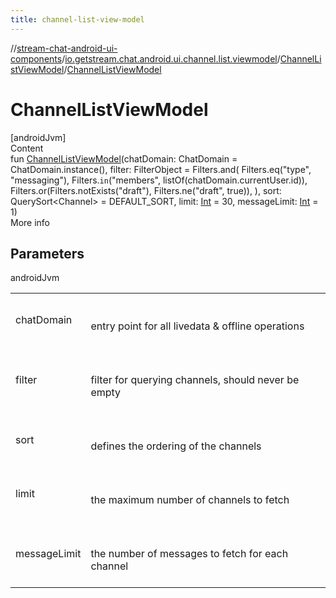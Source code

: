 ```yaml
---
title: channel-list-view-model
---
```

//[stream-chat-android-ui-components](../../../index.md)/[io.getstream.chat.android.ui.channel.list.viewmodel](../index.md)/[ChannelListViewModel](index.md)/[ChannelListViewModel](ChannelListViewModel.md)



# ChannelListViewModel  
[androidJvm]  
Content  
fun [ChannelListViewModel](ChannelListViewModel.md)(chatDomain: ChatDomain = ChatDomain.instance(), filter: FilterObject = Filters.and(
        Filters.eq("type", "messaging"),
        Filters.`in`("members", listOf(chatDomain.currentUser.id)),
        Filters.or(Filters.notExists("draft"), Filters.ne("draft", true)),
    ), sort: QuerySort&lt;Channel&gt; = DEFAULT_SORT, limit: [Int](https://kotlinlang.org/api/latest/jvm/stdlib/kotlin/-int/index.html) = 30, messageLimit: [Int](https://kotlinlang.org/api/latest/jvm/stdlib/kotlin/-int/index.html) = 1)  
More info  


## Parameters  
  
androidJvm  
  
| | |
|---|---|
| <a name="io.getstream.chat.android.ui.channel.list.viewmodel/ChannelListViewModel/ChannelListViewModel/#io.getstream.chat.android.livedata.ChatDomain#io.getstream.chat.android.client.api.models.FilterObject#io.getstream.chat.android.client.api.models.QuerySort[io.getstream.chat.android.client.models.Channel]#kotlin.Int#kotlin.Int/PointingToDeclaration/"></a>chatDomain| <a name="io.getstream.chat.android.ui.channel.list.viewmodel/ChannelListViewModel/ChannelListViewModel/#io.getstream.chat.android.livedata.ChatDomain#io.getstream.chat.android.client.api.models.FilterObject#io.getstream.chat.android.client.api.models.QuerySort[io.getstream.chat.android.client.models.Channel]#kotlin.Int#kotlin.Int/PointingToDeclaration/"></a><br/><br/>entry point for all livedata & offline operations<br/><br/>|
| <a name="io.getstream.chat.android.ui.channel.list.viewmodel/ChannelListViewModel/ChannelListViewModel/#io.getstream.chat.android.livedata.ChatDomain#io.getstream.chat.android.client.api.models.FilterObject#io.getstream.chat.android.client.api.models.QuerySort[io.getstream.chat.android.client.models.Channel]#kotlin.Int#kotlin.Int/PointingToDeclaration/"></a>filter| <a name="io.getstream.chat.android.ui.channel.list.viewmodel/ChannelListViewModel/ChannelListViewModel/#io.getstream.chat.android.livedata.ChatDomain#io.getstream.chat.android.client.api.models.FilterObject#io.getstream.chat.android.client.api.models.QuerySort[io.getstream.chat.android.client.models.Channel]#kotlin.Int#kotlin.Int/PointingToDeclaration/"></a><br/><br/>filter for querying channels, should never be empty<br/><br/>|
| <a name="io.getstream.chat.android.ui.channel.list.viewmodel/ChannelListViewModel/ChannelListViewModel/#io.getstream.chat.android.livedata.ChatDomain#io.getstream.chat.android.client.api.models.FilterObject#io.getstream.chat.android.client.api.models.QuerySort[io.getstream.chat.android.client.models.Channel]#kotlin.Int#kotlin.Int/PointingToDeclaration/"></a>sort| <a name="io.getstream.chat.android.ui.channel.list.viewmodel/ChannelListViewModel/ChannelListViewModel/#io.getstream.chat.android.livedata.ChatDomain#io.getstream.chat.android.client.api.models.FilterObject#io.getstream.chat.android.client.api.models.QuerySort[io.getstream.chat.android.client.models.Channel]#kotlin.Int#kotlin.Int/PointingToDeclaration/"></a><br/><br/>defines the ordering of the channels<br/><br/>|
| <a name="io.getstream.chat.android.ui.channel.list.viewmodel/ChannelListViewModel/ChannelListViewModel/#io.getstream.chat.android.livedata.ChatDomain#io.getstream.chat.android.client.api.models.FilterObject#io.getstream.chat.android.client.api.models.QuerySort[io.getstream.chat.android.client.models.Channel]#kotlin.Int#kotlin.Int/PointingToDeclaration/"></a>limit| <a name="io.getstream.chat.android.ui.channel.list.viewmodel/ChannelListViewModel/ChannelListViewModel/#io.getstream.chat.android.livedata.ChatDomain#io.getstream.chat.android.client.api.models.FilterObject#io.getstream.chat.android.client.api.models.QuerySort[io.getstream.chat.android.client.models.Channel]#kotlin.Int#kotlin.Int/PointingToDeclaration/"></a><br/><br/>the maximum number of channels to fetch<br/><br/>|
| <a name="io.getstream.chat.android.ui.channel.list.viewmodel/ChannelListViewModel/ChannelListViewModel/#io.getstream.chat.android.livedata.ChatDomain#io.getstream.chat.android.client.api.models.FilterObject#io.getstream.chat.android.client.api.models.QuerySort[io.getstream.chat.android.client.models.Channel]#kotlin.Int#kotlin.Int/PointingToDeclaration/"></a>messageLimit| <a name="io.getstream.chat.android.ui.channel.list.viewmodel/ChannelListViewModel/ChannelListViewModel/#io.getstream.chat.android.livedata.ChatDomain#io.getstream.chat.android.client.api.models.FilterObject#io.getstream.chat.android.client.api.models.QuerySort[io.getstream.chat.android.client.models.Channel]#kotlin.Int#kotlin.Int/PointingToDeclaration/"></a><br/><br/>the number of messages to fetch for each channel<br/><br/>|
  
  



